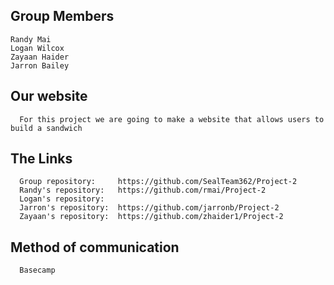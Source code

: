 ##  Group Members
    Randy Mai
    Logan Wilcox
    Zayaan Haider
    Jarron Bailey
##  Our website
      For this project we are going to make a website that allows users to build a sandwich
##  The Links
      Group repository:     https://github.com/SealTeam362/Project-2    
      Randy's repository:   https://github.com/rmai/Project-2
      Logan's repository:
      Jarron's repository:  https://github.com/jarronb/Project-2
      Zayaan's repository:  https://github.com/zhaider1/Project-2
##  Method of communication
      Basecamp
